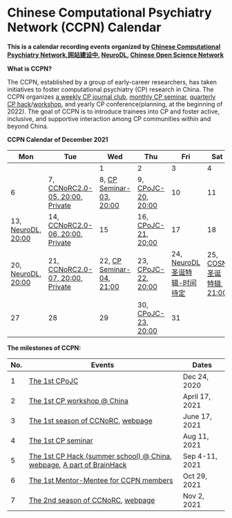 # Chinese Computational Psychiatry Network (CCPN) Calendar


**This is a calendar recording events organized by [Chinese Computational Psychiatry Network,网站建设中](), [NeuroDL](https://github.com/XBTinChina/NeuroDL_Weekly_disscussion_group), [Chinese Open Science Network](https://open-sci.cn/)**



**What is CCPN?**

The CCPN, established by a group of early-career researchers, has taken initiatives to foster computational psychiatry (CP) research in China. The CCPN organizes [a weekly CP journal club](https://github.com/coolspiderghy/Computational_Psychiatry_online_Journal_Club), [monthly CP seminar](https://mp.weixin.qq.com/s?__biz=Mzg3NDU1MTU4Mw==&mid=2247484699&idx=1&sn=b3e5d8d6b438263652dc5134a157d858&chksm=cece456bf9b9cc7dfd4962d28d4ba264d9869be9d56d890b8865ee28d03d5acef98aa67dd764&token=2070582871&lang=zh_CN#rd), [quarterly CP hack](https://www.heywhale.com/home/competition/612310e47db76d0017825f3b/?from=cp)/[workshop](https://mp.weixin.qq.com/s?__biz=Mzg3NDU1MTU4Mw==&mid=2247483711&idx=1&sn=04143fc44b6cc269cb6ce947fe45f98b&chksm=cece414ff9b9c85992871b9af24bbbb5f8ceefa953efc26db5a29f3ed5b281fa469a53f0aeb7&token=2070582871&lang=zh_CN#rd), and yearly CP conference(planning, at the beginning of 2022). The goal of CCPN is to introduce trainees into CP and foster active, inclusive, and supportive interaction among CP communities within and beyond China. 



**CCPN Calendar of December 2021**

| Mon                                                          | Tue                                                          | Wed                                                          | Thu                                                          | Fri                              | Sat                         | Sun  |
| ------------------------------------------------------------ | ------------------------------------------------------------ | ------------------------------------------------------------ | ------------------------------------------------------------ | -------------------------------- | --------------------------- | ---- |
|                                                              |                                                              | 1                                                            | 2                                                            | 3                                | 4                           | 5    |
| 6                                                            | 7, [CCNoRC2.0-05, 20:00, Private](https://www.heywhale.com/home/competition/61727cdca3ee260017c0e079) | 8, [CP Seminar-03, 20:00](https://mp.weixin.qq.com/s?__biz=Mzg3NDU1MTU4Mw==&mid=2247485019&idx=1&sn=aacf177a9a56b0263eb114eccce456dc&chksm=cece462bf9b9cf3d2ca929e966e6c1c05ab39089f90832d139675c24fe48b24feb06f3331a7e&token=2070582871&lang=zh_CN#rd) | 9, [CPoJC-20, 20:00](https://github.com/coolspiderghy/Computational_Psychiatry_online_Journal_Club) | 10                               | 11                          | 12   |
| 13, [NeuroDL, 20:00](https://github.com/XBTinChina/NeuroDL_Weekly_disscussion_group) | 14, [CCNoRC2.0-06, 20:00, Private](https://www.heywhale.com/home/competition/61727cdca3ee260017c0e079) | 15                                                           | 16, [CPoJC-21, 20:00](https://github.com/coolspiderghy/Computational_Psychiatry_online_Journal_Club) | 17                               | 18                          | 19   |
| 20, [NeuroDL, 20:00](https://github.com/XBTinChina/NeuroDL_Weekly_disscussion_group) | 21, [CCNoRC2.0-07, 20:00, Private](https://www.heywhale.com/home/competition/61727cdca3ee260017c0e079) | 22, [CP Seminar-04, 21:00]()                                 | 23, [CPoJC-22, 20:00](https://github.com/coolspiderghy/Computational_Psychiatry_online_Journal_Club) | 24, [NeuroDL圣诞特辑-时间待定]() | 25, [COSN圣诞特辑, 21:00]() | 26   |
| 27                                                           | 28                                                           | 29                                                           | 30, [CPoJC-23, 20:00](https://github.com/coolspiderghy/Computational_Psychiatry_online_Journal_Club) | 31                               |                             |      |



**The milestones of CCPN:**

| No.  | Events                                                       | Dates          |
| ---- | ------------------------------------------------------------ | -------------- |
| 1    | [The 1st CPoJC](https://github.com/coolspiderghy/Computational_Psychiatry_online_Journal_Club) | Dec 24, 2020   |
| 2    | [The 1st CP workshop @ China](https://mp.weixin.qq.com/s?__biz=Mzg3NDU1MTU4Mw==&mid=2247483711&idx=1&sn=04143fc44b6cc269cb6ce947fe45f98b&chksm=cece414ff9b9c85992871b9af24bbbb5f8ceefa953efc26db5a29f3ed5b281fa469a53f0aeb7&token=2070582871&lang=zh_CN#rd) | April 17, 2021 |
| 3    | [The 1st season of CCNoRC](https://mp.weixin.qq.com/s?__biz=Mzg3NDU1MTU4Mw==&mid=2247484097&idx=1&sn=4f7c3877f40a505691211e0af80c9e57&chksm=cece42b1f9b9cba7d4c9156ca78cfab750d0a9656618eae0860205ed66ad169e6e0b1b190ca6&token=2070582871&lang=zh_CN#rd), [webpage](https://github.com/coolspiderghy/Cognitive_Computational_Neuroscience_online_Reading_Club) | June 17, 2021  |
| 4    | [The 1st CP seminar](https://mp.weixin.qq.com/s?__biz=Mzg3NDU1MTU4Mw==&mid=2247484699&idx=1&sn=b3e5d8d6b438263652dc5134a157d858&chksm=cece456bf9b9cc7dfd4962d28d4ba264d9869be9d56d890b8865ee28d03d5acef98aa67dd764&token=2070582871&lang=zh_CN#rd) | Aug 11, 2021   |
| 5    | [The 1st CP Hack (summer school) @ China](https://mp.weixin.qq.com/s?__biz=Mzg3NDU1MTU4Mw==&mid=2247484767&idx=1&sn=84a5191ea13b517a90bb68e35cf018a9&chksm=cece452ff9b9cc39756cdc938b775878947f94b6100455041bbb8cdbdbedefedcde405b29143&token=2070582871&lang=zh_CN#rd), [webpage](https://www.heywhale.com/home/competition/612310e47db76d0017825f3b/?from=cp), [A part of BrainHack](https://brainhack.org/2021/08/29/china_computationa_psychiatry_hack.html) | Sep 4-11, 2021 |
| 6    | [The 1st Mentor-Mentee for CCPN members](https://mp.weixin.qq.com/s?__biz=Mzg3NDU1MTU4Mw==&mid=2247484917&idx=1&sn=6f1b93ab87c432155ec321f48e2da4a7&chksm=cece4585f9b9cc9388ecad766334dd72cf6dd1306492298526136616fbe61789d9ecd996bf33&token=2070582871&lang=zh_CN#rd) | Oct 29, 2021   |
| 7    | [The 2nd season of CCNoRC](https://mp.weixin.qq.com/s?__biz=Mzg3NDU1MTU4Mw==&mid=2247484908&idx=1&sn=9ef01656eea78d40bf42cb3b8855ea20&chksm=cece459cf9b9cc8a43270111674bd0af76c4e6133a59a567b4ffa363f6a52c7a935c9c02e889&token=2070582871&lang=zh_CN#rd), [webpage](https://www.heywhale.com/home/competition/61727cdca3ee260017c0e079) | Nov 2, 2021    |

